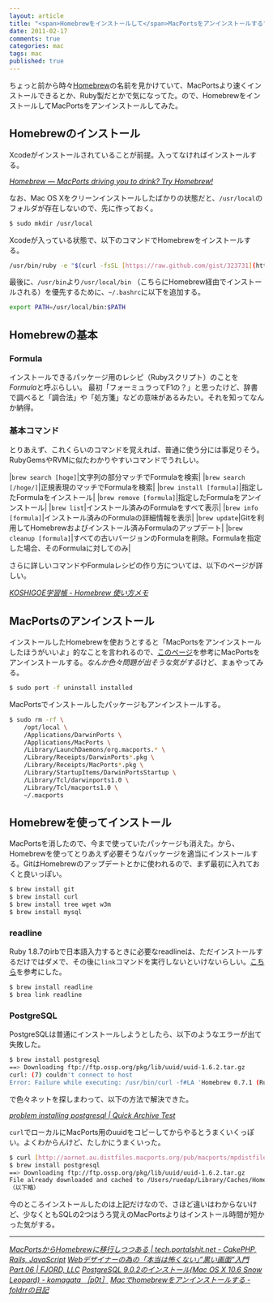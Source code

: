 ```yaml
---
layout: article
title: "<span>Homebrewをインストールして</span>MacPortsをアンインストールする"
date: 2011-02-17
comments: true
categories: mac
tags: mac
published: true
---
```


ちょっと前から時々[Homebrew](http://mxcl.github.com/homebrew/)の名前を見かけていて、MacPortsより速くインストールできるとか、Ruby製だとかで気になってた。ので、HomebrewをインストールしてMacPortsをアンインストールしてみた。

<!-- READMORE -->


## Homebrewのインストール

Xcodeがインストールされていることが前提。入ってなければインストールする。

<cite>[Homebrew ― MacPorts driving you to drink? Try Homebrew!](http://mxcl.github.com/homebrew/)</cite>

なお、Mac OS Xをクリーンインストールしたばかりの状態だと、`/usr/local`のフォルダが存在しないので、先に作っておく。

~~~ sh
$ sudo mkdir /usr/local
~~~

Xcodeが入っている状態で、以下のコマンドでHomebrewをインストールする。

~~~ sh
/usr/bin/ruby -e "$(curl -fsSL [https://raw.github.com/gist/323731](https://raw.github.com/gist/323731))"
~~~

最後に、`/usr/bin`より`/usr/local/bin` （こちらにHomebrew経由でインストールされる）を優先するために、`~/.bashrc`に以下を追加する。

~~~ sh
export PATH=/usr/local/bin:$PATH
~~~


## Homebrewの基本


### Formula

インストールできるパッケージ用のレシピ（Rubyスクリプト）のことを*Formula*と呼ぶらしい。
最初「フォーミュラってF1の？」と思ったけど、辞書で調べると「調合法」や「処方箋」などの意味があるみたい。それを知ってなんか納得。


### 基本コマンド

とりあえず、これくらいのコマンドを覚えれば、普通に使う分には事足りそう。RubyGemsやRVMに似たわかりやすいコマンドでうれしい。

|`brew search [hoge]`|文字列の部分マッチでFormulaを検索|
|`brew search [/hoge/]`|正規表現のマッチでFormulaを検索|
|`brew install [formula]`|指定したFormulaをインストール|
|`brew remove [formula]`|指定したFormulaをアンインストール|
|`brew list`|インストール済みのFormulaをすべて表示|
|`brew info [formula]`|インストール済みのFormulaの詳細情報を表示|
|`brew update`|Gitを利用してHomebrewおよびインストール済みFormulaのアップデート|
|`brew cleanup [formula]`|すべての古いバージョンのFormulaを削除。Formulaを指定した場合、そのFormulaに対してのみ|

さらに詳しいコマンドやFormulaレシピの作り方については、以下のページが詳しい。

<cite>[KOSHIGOE学習帳 - Homebrew 使い方メモ](http://w.koshigoe.jp/study/?%5Bsystem%5D%5Bosx%5D+Homebrew+%BB%C8%A4%A4%CA%FD%A5%E1%A5%E2)</cite>


## MacPortsのアンインストール

インストールしたHomebrewを使おうとすると「MacPortsをアンインストールしたほうがいいよ」的なことを言われるので、[このページ](http://guide.macports.org/chunked/installing.macports.uninstalling.html)を参考にMacPortsをアンインストールする。*なんか色々問題が出そうな気がする*けど、まぁやってみる。

~~~ sh
$ sudo port -f uninstall installed
~~~

MacPortsでインストールしたパッケージもアンインストールする。

~~~ sh
$ sudo rm -rf \
    /opt/local \
    /Applications/DarwinPorts \
    /Applications/MacPorts \
    /Library/LaunchDaemons/org.macports.* \
    /Library/Receipts/DarwinPorts*.pkg \
    /Library/Receipts/MacPorts*.pkg \
    /Library/StartupItems/DarwinPortsStartup \
    /Library/Tcl/darwinports1.0 \
    /Library/Tcl/macports1.0 \
    ~/.macports
~~~


## Homebrewを使ってインストール

MacPortsを消したので、今まで使っていたパッケージも消えた。から、Homebrewを使ってとりあえず必要そうなパッケージを適当にインストールする。GitはHomebrewのアップデートとかに使われるので、まず最初に入れておくと良いっぽい。

~~~ sh
$ brew install git
$ brew install curl
$ brew install tree wget w3m
$ brew install mysql
~~~


### readline

Ruby 1.8.7のirbで日本語入力するときに必要なreadlineは、ただインストールするだけではダメで、その後に`link`コマンドを実行しないといけないらしい。[こちら](http://d.hatena.ne.jp/raydive/20100925/1285414097)を参考にした。

~~~ sh
$ brew install readline
$ brea link readline
~~~


### PostgreSQL

PostgreSQLは普通にインストールしようとしたら、以下のようなエラーが出て失敗した。

~~~ sh
$ brew install postgresql
==> Downloading ftp://ftp.ossp.org/pkg/lib/uuid/uuid-1.6.2.tar.gz
curl: (7) couldn't connect to host
Error: Failure while executing: /usr/bin/curl -f#LA 'Homebrew 0.7.1 (Ruby 1.8.7-174; Mac OS X 10.6.6)' ftp://ftp.ossp.org/pkg/lib/uuid/uuid-1.6.2.tar.gz -o /Users/ruedap/Library/Caches/Homebrew/ossp-uuid-1.6.2.tar.gz
~~~

で色々ネットを探しまわって、以下の方法で解決できた。

<cite>[problem installing postgresql \| Quick Archive Test](http://librelist.com/browser//homebrew/2010/11/24/problem-installing-postgresql/#766ae6275cad61ebf041ff82064f06d1)</cite>

`curl`でローカルにMacPorts用のuuidをコピーしてからやるとうまくいくっぽい。よくわからんけど、たしかにうまくいった。

~~~ sh
$ curl [http://aarnet.au.distfiles.macports.org/pub/macports/mpdistfiles/ossp-uuid/uuid-1.6.2.tar.gz](http://aarnet.au.distfiles.macports.org/pub/macports/mpdistfiles/ossp-uuid/uuid-1.6.2.tar.gz) -o $HOME/Library/Caches/Homebrew/ossp-uuid-1.6.2.tar.gz
$ brew install postgresql
==> Downloading ftp://ftp.ossp.org/pkg/lib/uuid/uuid-1.6.2.tar.gz
File already downloaded and cached to /Users/ruedap/Library/Caches/Homebrew
（以下略）
~~~

今のところインストールしたのは上記だけなので、さほど違いはわからないけど、少なくともSQLの2つはうろ覚えのMacPortsよりはインストール時間が短かった気がする。

* * *

<cite>[MacPortsからHomebrewに移行しつつある | tech.portalshit.net - CakePHP, Rails, JavaScript](http://tech.portalshit.net/2010/08/31/macports-is-deprecated/)</cite>
<cite>[Webデザイナーの為の「本当は怖くない」”黒い画面”入門 Part.06 \| FJORD, LLC](http://fjord.jp/love/622.html)</cite>
<cite>[PostgreSQL 9.0.2のインストール(Mac OS X 10.6 Snow Leopard) - komagata ［p0t］](http://docs.komagata.org/4706)</cite>
<cite>[Macでhomebrewをアンインストールする - foldrrの日記](http://d.hatena.ne.jp/foldrr/20110807/p1)</cite>
